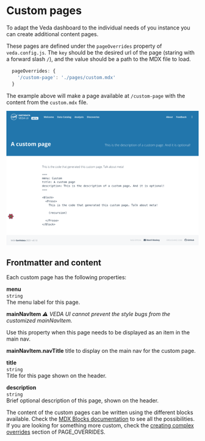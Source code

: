 # Custom pages

To adapt the Veda dashboard to the individual needs of you instance you can create additional content pages.

These pages are defined under the `pageOverrides` property of `veda.config.js`. The `key` should be the desired url of the page (staring with a forward slash `/`), and the value should be a path to the MDX file to load.

```js
  pageOverrides: {
    '/custom-page': './pages/custom.mdx'
  }
```

The example above will make a page available at `/custom-page` with the content from the `custom.mdx` file.

![](./media/custom-page.png)

## Frontmatter and content

Each custom page has the following properties:

**menu**  
`string`  
The menu label for this page.

**mainNavItem**
_⚠️ VEDA UI cannot prevent the style bugs from the customized mainNavItem._

Use this property when this page needs to be displayed as an item in the main nav.

**mainNavItem.navTitle**
title to display on the main nav for the custom page.

**title**  
`string`  
Title for this page shown on the header.

**description**  
`string`  
Brief optional description of this page, shown on the header.

The content of the custom pages can be written using the different blocks available. Check the [MDX Blocks documentation](./MDX_BLOCKS.md) to see all the possibilities.  
If you are looking for something more custom, check the [creating complex overrides](./PAGE_OVERRIDES.md#creating-complex-overrides) section of PAGE_OVERRIDES.

